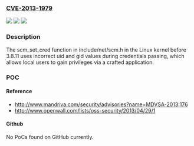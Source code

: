 ### [CVE-2013-1979](https://cve.mitre.org/cgi-bin/cvename.cgi?name=CVE-2013-1979)
![](https://img.shields.io/static/v1?label=Product&message=n%2Fa&color=blue)
![](https://img.shields.io/static/v1?label=Version&message=n%2Fa&color=blue)
![](https://img.shields.io/static/v1?label=Vulnerability&message=n%2Fa&color=brighgreen)

### Description

The scm_set_cred function in include/net/scm.h in the Linux kernel before 3.8.11 uses incorrect uid and gid values during credentials passing, which allows local users to gain privileges via a crafted application.

### POC

#### Reference
- http://www.mandriva.com/security/advisories?name=MDVSA-2013:176
- http://www.openwall.com/lists/oss-security/2013/04/29/1

#### Github
No PoCs found on GitHub currently.

